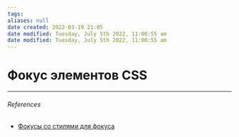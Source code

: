 ```yaml
---
tags: 
aliases: null
date created: 2022-03-19 21:05
date modified: Tuesday, July 5th 2022, 11:00:55 am
date modified: Tuesday, July 5th 2022, 11:00:55 am
---
```


# Фокус элементов CSS

---

###### References

- [Фокусы со стилями для фокуса](https://css-live.ru/articles/fokusy-so-stilyami-dlya-fokusa.html)
